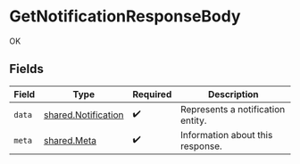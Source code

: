 # GetNotificationResponseBody

OK


## Fields

| Field                                                             | Type                                                              | Required                                                          | Description                                                       |
| ----------------------------------------------------------------- | ----------------------------------------------------------------- | ----------------------------------------------------------------- | ----------------------------------------------------------------- |
| `data`                                                            | [shared.Notification](../../../sdk/models/shared/notification.md) | :heavy_check_mark:                                                | Represents a notification entity.                                 |
| `meta`                                                            | [shared.Meta](../../../sdk/models/shared/meta.md)                 | :heavy_check_mark:                                                | Information about this response.                                  |